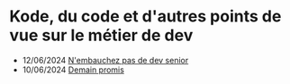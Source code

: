 # Kode, du code et d'autres points de vue sur le métier de dev

* 12/06/2024 [N'embauchez pas de dev senior](https://github.com/DrunkenKiwi/DrunkenKiwi.github.io/blob/main/kode/2014-06-12-n-embauchez-pas-de-dev-senior.md)
* 10/06/2024 [Demain promis](https://github.com/DrunkenKiwi/DrunkenKiwi.github.io/blob/main/kode/2024-06-10-demain-promis.md)
